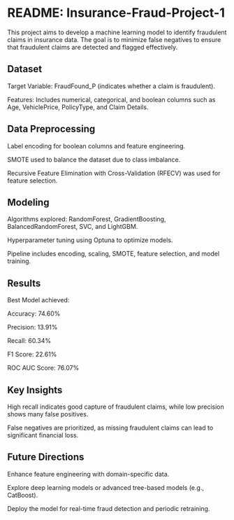 # README: Insurance-Fraud-Project-1


This project aims to develop a machine learning model to identify fraudulent claims in insurance data. The goal is to minimize false negatives to ensure that fraudulent claims are detected and flagged effectively.

## Dataset
Target Variable: FraudFound_P (indicates whether a claim is fraudulent).

Features: Includes numerical, categorical, and boolean columns such as Age, VehiclePrice, PolicyType, and Claim Details.

## Data Preprocessing
Label encoding for boolean columns and feature engineering.

SMOTE used to balance the dataset due to class imbalance.

Recursive Feature Elimination with Cross-Validation (RFECV) was used for feature selection.

## Modeling
Algorithms explored: RandomForest, GradientBoosting, BalancedRandomForest, SVC, and LightGBM.

Hyperparameter tuning using Optuna to optimize models.

Pipeline includes encoding, scaling, SMOTE, feature selection, and model training.

## Results
Best Model achieved:

Accuracy: 74.60%

Precision: 13.91%

Recall: 60.34%

F1 Score: 22.61%

ROC AUC Score: 76.07%

## Key Insights
High recall indicates good capture of fraudulent claims, while low precision shows many false positives.

False negatives are prioritized, as missing fraudulent claims can lead to significant financial loss.

## Future Directions
Enhance feature engineering with domain-specific data.

Explore deep learning models or advanced tree-based models (e.g., CatBoost).

Deploy the model for real-time fraud detection and periodic retraining.

